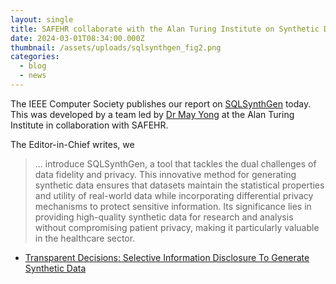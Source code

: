 ```yaml
---
layout: single
title: SAFEHR collaborate with the Alan Turing Institute on Synthetic Data generation
date: 2024-03-01T08:34:00.000Z
thumbnail: /assets/uploads/sqlsynthgen_fig2.png
categories:
  - blog
  - news
---
```

The IEEE Computer Society publishes our report on [SQLSynthGen](https://sqlsynthgen.readthedocs.io/en/latest/) today. This was developed by a team led by [Dr May Yong](https://www.turing.ac.uk/people/researchers/may-yong) at the Alan Turing Institute in collaboration with SAFEHR.

The Editor-in-Chief writes, we

> ... introduce SQLSynthGen, a tool that tackles the dual challenges of
data fidelity and privacy. This innovative method for generating synthetic data ensures that datasets maintain the
statistical properties and utility of real-world data while incorporating differential privacy mechanisms to protect
sensitive information. Its significance lies in providing high-quality synthetic data for research and analysis
without compromising patient privacy, making it particularly valuable in the healthcare sector.

- [Transparent Decisions: Selective Information Disclosure To Generate Synthetic Data](http://sites.computer.org/debull/A24june/p50.pdf)
